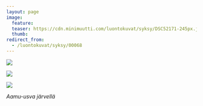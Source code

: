 ```yaml
---
layout: page
image:
  feature:
  teaser: https://cdn.minimuutti.com/luontokuvat/syksy/DSC52171-245px.jpg
  thumb:
redirect_from:
  - /luontokuvat/syksy/00068
---
```


![](https://cdn.minimuutti.com/luontokuvat/syksy/DSC52164-800px.jpg)

![](https://cdn.minimuutti.com/luontokuvat/syksy/DSC52171-800px.jpg)

![](https://cdn.minimuutti.com/luontokuvat/syksy/DSC52174-800px.jpg)

*Aamu-usva järvellä*
